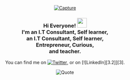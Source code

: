<div align="center">
  
<a href="https://ibb.co/TLNMZHL"><img src="https://i.ibb.co/RyJT1Cy/Capture.jpg" alt="Capture" border="0"></a>
  
<h3>Hi Everyone! <img src="https://raw.githubusercontent.com/MartinHeinz/MartinHeinz/master/wave.gif" width="30px"> <br> I'm an I.T Consultant, Self learner, <br> an I.T Consultant, Self learner, <br> Entrepreneur, Curious, <br> and teacher. </h3>

<!--
**AndresOrdonez369/AndresOrdonez369** is a ✨ _special_ ✨ repository because its `README.md` (this file) appears on your GitHub profile.

<div>
<h2> 🔭 I’m currently working on Fine Arts University Cali.</h2>
<h2>🌱 I’m currently learning Unity and JavaScript </h2>
<h2>⚡ I’m researching on deep reinforcement learning </h2>.
</div>
<div>
  <h2>You can find me on:</h2>
  <img src="http://i.imgur.com/wWzX9uB.png (twitter icon without padding">  
 </div>
<!-- Actual text -->

You can find me on [![Twitter][1.2]][1], or on [![LinkedIn][3.2]][3].

<!-- Icons -->

[1.2]: http://i.imgur.com/wWzX9uB.png (twitter icon without padding)
[2.2]: https://raw.githubusercontent.com/MartinHeinz/MartinHeinz/master/linkedin-3-16.png (LinkedIn icon without padding)

<!-- Links to your social media accounts -->

[1]: https://twitter.com/lsimulado
[2]: https://www.linkedin.com/in/oswaldo-ordonez/
![Quote](https://github-readme-quotes.herokuapp.com/quote?theme=gotham&animation=default&layout=default&font=default)
</div>
